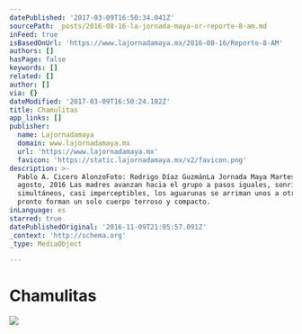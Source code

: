 ```yaml
---
datePublished: '2017-03-09T16:50:34.041Z'
sourcePath: _posts/2016-08-16-la-jornada-maya-or-reporte-8-am.md
inFeed: true
isBasedOnUrl: 'https://www.lajornadamaya.mx/2016-08-16/Reporte-8-AM'
authors: []
hasPage: false
keywords: []
related: []
author: []
via: {}
dateModified: '2017-03-09T16:50:24.102Z'
title: Chamulitas
app_links: []
publisher:
  name: Lajornadamaya
  domain: www.lajornadamaya.mx
  url: 'https://www.lajornadamaya.mx'
  favicon: 'https://static.lajornadamaya.mx/v2/favicon.png'
description: >-
  Pablo A. Cicero AlonzoFoto: Rodrigo Díaz GuzmánLa Jornada Maya Martes 16 de
  agosto, 2016 Las madres avanzan hacia el grupo a pasos iguales, sonriendo, y
  simultáneos, casi imperceptibles, los aguarunas se arriman unos a otros,
  pronto forman un solo cuerpo terroso y compacto.
inLanguage: es
starred: true
datePublishedOriginal: '2016-11-09T21:05:57.091Z'
_context: 'http://schema.org'
_type: MediaObject

---
```

# Chamulitas
![](https://the-grid-user-content.s3-us-west-2.amazonaws.com/de295fe5-ab7e-4acb-a16e-8160e74d63c0.png)